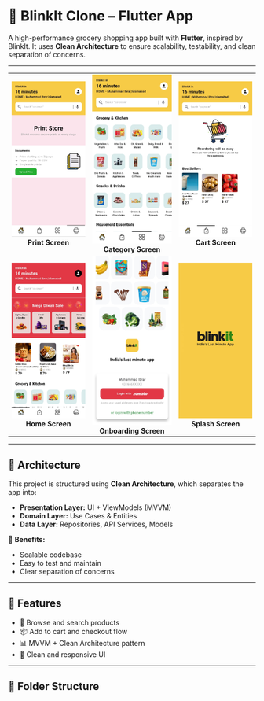 # 🛒 BlinkIt Clone – Flutter App

A high-performance grocery shopping app built with **Flutter**, inspired by BlinkIt. It uses **Clean Architecture** to ensure scalability, testability, and clean separation of concerns.

---

<table>
  <tr>
    <td align="center">
      <img src="assets/screenshots/1.jpeg" width="220"/><br>
      <strong>Print Screen</strong>
    </td>
    <td align="center">
      <img src="assets/screenshots/2.jpeg" width="220"/><br>
      <strong>Category Screen</strong>
    </td>
    <td align="center">
      <img src="assets/screenshots/3.jpeg" width="220"/><br>
      <strong>Cart Screen</strong>
    </td>
  </tr>
  <tr>
    <td align="center">
      <img src="assets/screenshots/4.jpeg" width="220"/><br>
      <strong>Home Screen</strong>
    </td>
    <td align="center">
      <img src="assets/screenshots/5.jpeg" width="220"/><br>
      <strong>Onboarding Screen</strong>
    </td>
    <td align="center">
      <img src="assets/screenshots/6.jpeg" width="220"/><br>
      <strong>Splash Screen</strong>
    </td>
  </tr>
</table>


---


## 🧠 Architecture

This project is structured using **Clean Architecture**, which separates the app into:

- **Presentation Layer:** UI + ViewModels (MVVM)
- **Domain Layer:** Use Cases & Entities
- **Data Layer:** Repositories, API Services, Models

🔹 **Benefits:**
- Scalable codebase
- Easy to test and maintain
- Clear separation of concerns

---

## 🚀 Features

- 🛒 Browse and search products
- 📦 Add to cart and checkout flow
- 📊 MVVM + Clean Architecture pattern
- 🎨 Clean and responsive UI

---

## 🧱 Folder Structure

